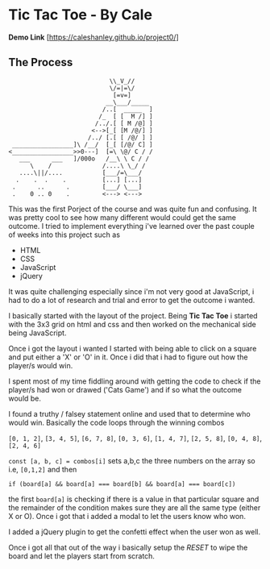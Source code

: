 # Tic Tac Toe - By Cale

**Demo Link**
[https://caleshanley.github.io/project0/]

## The Process

                                \\_V_//
                                \/=|=\/
                                 [=v=]
                               __\___/_____
                              /..[  _____  ]
                             /_  [ [  M /] ]
                            /../.[ [ M /@] ]
                           <-->[_[ [M /@/] ]
                          /../ [.[ [ /@/ ] ]
     _________________]\ /__/  [_[ [/@/ C] ]
    <_________________>>0---]  [=\ \@/ C / /
       ___      ___   ]/000o   /__\ \ C / /
          \    /              /....\ \_/ /
       ....\||/....           [___/=\___/
      .    .  .    .          [...] [...]
     .      ..      .         [___/ \___]
     .    0 .. 0    .         <---> <--->

This was the first Porject of the course and was quite fun and confusing. It was pretty cool to see how many different would could get the same outcome. I tried to implement everything i've learned over the past couple of weeks into this project such as

- HTML
- CSS
- JavaScript
- jQuery

It was quite challenging especially since i'm not very good at JavaScript, i had to do a lot of research and trial and error to get the outcome i wanted.

I basically started with the layout of the project. Being **Tic Tac Toe** i started with the 3x3 grid on html and css and then worked on the mechanical side being JavaScript.

Once i got the layout i wanted I started with being able to click on a square and put either a 'X' or 'O' in it. Once i did that i had to figure out how the player/s would win.

I spent most of my time fiddling around with getting the code to check if the player/s had won or drawed ('Cats Game') and if so what the outcome would be.

I found a truthy / falsey statement online and used that to determine who would win.
Basically the code loops through the winning combos

`[0, 1, 2]`,
`[3, 4, 5]`,
`[6, 7, 8]`,
`[0, 3, 6]`,
`[1, 4, 7]`,
`[2, 5, 8]`,
`[0, 4, 8]`,
`[2, 4, 6]`

`const [a, b, c] = combos[i]` sets a,b,c the three numbers on the array so i.e, `[0,1,2]` and then

`if (board[a] && board[a] === board[b] && board[a] === board[c])`

the first `board[a]` is checking if there is a value in that particular square and the remainder of the condition makes sure they are all the same type (either X or O). Once i got that i added a modal to let the users know who won.

I added a jQuery plugin to get the confetti effect when the user won as well.

Once i got all that out of the way i basically setup the _RESET_ to wipe the board and let the players start from scratch.
